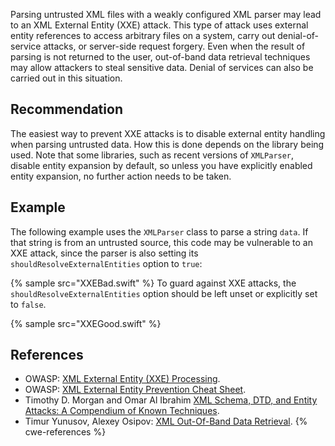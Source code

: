 Parsing untrusted XML files with a weakly configured XML parser may lead to an XML External Entity (XXE) attack. This type of attack uses external entity references to access arbitrary files on a system, carry out denial-of-service attacks, or server-side request forgery. Even when the result of parsing is not returned to the user, out-of-band data retrieval techniques may allow attackers to steal sensitive data. Denial of services can also be carried out in this situation.


## Recommendation
The easiest way to prevent XXE attacks is to disable external entity handling when parsing untrusted data. How this is done depends on the library being used. Note that some libraries, such as recent versions of `XMLParser`, disable entity expansion by default, so unless you have explicitly enabled entity expansion, no further action needs to be taken.


## Example
The following example uses the `XMLParser` class to parse a string `data`. If that string is from an untrusted source, this code may be vulnerable to an XXE attack, since the parser is also setting its `shouldResolveExternalEntities` option to `true`:

{% sample src="XXEBad.swift" %}
To guard against XXE attacks, the `shouldResolveExternalEntities` option should be left unset or explicitly set to `false`.

{% sample src="XXEGood.swift" %}

## References
* OWASP: [XML External Entity (XXE) Processing](https://www.owasp.org/index.php/XML_External_Entity_(XXE)_Processing).
* OWASP: [XML External Entity Prevention Cheat Sheet](https://cheatsheetseries.owasp.org/cheatsheets/XML_External_Entity_Prevention_Cheat_Sheet.html).
* Timothy D. Morgan and Omar Al Ibrahim [XML Schema, DTD, and Entity Attacks: A Compendium of Known Techniques](https://research.nccgroup.com/2014/05/19/xml-schema-dtd-and-entity-attacks-a-compendium-of-known-techniques/).
* Timur Yunusov, Alexey Osipov: [XML Out-Of-Band Data Retrieval](https://www.slideshare.net/qqlan/bh-ready-v4).
{% cwe-references %}
